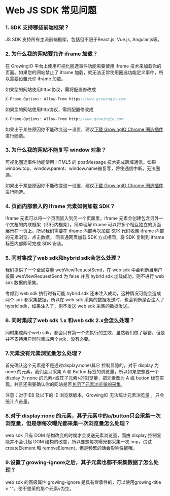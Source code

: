 # Web JS SDK 常见问题

### 1. SDK 支持哪些前端框架？

JS SDK 支持所有主流前端框架，包括但不限于React.js, Vue.js, Angular.js等。

### 2. 为什么我的网站要**允许 iframe 加载？**

在 GrowingIO 平台上使用可视化圈选事件功能需要使用 iframe 技术来加载你的页面。如果您的网站禁止了 iframe 加载，就无法正常使用圈选功能定义事件，所以需要设置允许 iframe 加载。

如果您的网站使用https协议，需将配置修改成

```javascript
X-Frame-Options: Allow-From https://www.growingio.com
```

如果您的网站使用http协议，需将配置修改成

```javascript
X-Frame-Options: Allow-From http://www.growingio.com
```

如果出于某些原因你不能改变这一设置，建议[下载 GrowingIO Chrome 圈选插件](https://assets.growingio.com/webcircle/extension.zip)进行圈选。

### 3. 为什么我的网站不能复写 **window 对象？**

可视化圈选事件功能使用 HTML5 的 postMessage 技术完成跨域通信。如果window.top、window.parent、window.name被复写，将使通信中断，无法圈选。

如果出于某些原因你不能改变这一设置，建议[下载 GrowingIO Chrome 圈选插件](https://assets.growingio.com/webcircle/extension.zip)进行圈选。

### 4. **页面内部嵌入的 iframe 元素如何加载 SDK？**

iframe 元素可以将一个页面嵌入到另一个页面里，iframe 元素会创建包含另外一个文档的内联框架（即行内框架）。简单理解 iframe 可以将多个相互独立的页面展示在一页上。所以我们需要在 iframe 内部再次加载 SDK 代码收集 iframe 内部的元素浏览、点击数据。 同普通网页加载 SDK 方式相同，将 SDK 复制到 iframe 标签内部即可完成 SDK 安装。

### 5. 同时集成了web sdk和hybrid sdk会怎么处理？

我们提供了一个全局变量 webViewRequestSend，在 web sdk 中会判断当用户设置 webViewRequestSend 为 false 并且 hybrid sdk 加载成功，则不进行 web sdk 数据的采集。

考虑到 web sdk 执行时有可能 hybrid sdk 还未注入成功，这种情况可能会造成两个 sdk 都采集数据，所以在 web sdk 采集的数据发送时，也会判断是否注入了 hybrid sdk，如果注入了，则不发送 web sdk 采集的数据发送。

### 6. 同时集成了web sdk 1.x 和web sdk 2.x会怎么处理？

同时集成两个web sdk，都会只有第一个先执行的生效，虽然我们做了容错，但是并不支持用户同时集成两个sdk，没有必要。

### 7.元素没有元素浏览量怎么处理？

首先确认这个元素是不是通过display:none/其它 控制显隐的，对于 display 为 none 的元素，我们会只采集 A 和 Button 标签的浏览量，所以如果您想要一个 display 为 none 的元素&lt;或其子元素&gt;的浏览量，把元素改为 A 或 button 标签实现。并且还需要确认你的网站是否[关闭了元素浏览量的采集](./#22-imp-xi-tong-bian-liang)。

注意：对于IE8 及以下的 IE 浏览器版本，GrowingIO 无法统计元素浏览量 ，只会统计点击量。

### 8.对于 display:none 的元素，其子元素中的a/button只会采集一次浏览量，但是想每次曝光都采集一次浏览量怎么处理？

web sdk 只有 DOM 结构改变的时候才会发送元素浏览量，而由 display 控制显隐并不会引起 DOM 结构的改变，所以要想每次曝光都采集一次 imp，试试 createElement 和 removeElement，但是频繁的话会影响性能哦。

### 9.设置了growing-ignore之后，其子元素也都不采集数据了怎么处理？

web sdk 的高级属性 growing-ignore 是具有继承性的，可以使用growing-title = ""，使不想采的那个元素v为空。



